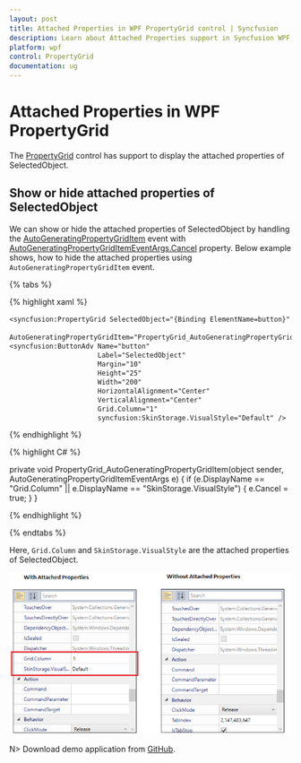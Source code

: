 ```yaml
---
layout: post
title: Attached Properties in WPF PropertyGrid control | Syncfusion
description: Learn about Attached Properties support in Syncfusion WPF PropertyGrid control and more.
platform: wpf
control: PropertyGrid 
documentation: ug
---
```


# Attached Properties in WPF PropertyGrid

The [PropertyGrid](https://www.syncfusion.com/wpf-ui-controls/propertygrid) control has support to display the attached properties of SelectedObject.

## Show or hide attached properties of SelectedObject

We can show or hide the attached properties of SelectedObject by handling the [AutoGeneratingPropertyGridItem](https://help.syncfusion.com/cr/wpf/Syncfusion.Windows.PropertyGrid.PropertyGrid.html) event with [AutoGeneratingPropertyGridItemEventArgs.Cancel](https://help.syncfusion.com/cr/wpf/Syncfusion.Windows.PropertyGrid.AutoGeneratingPropertyGridItemEventArgs.html) property. Below example shows, how to hide the attached properties using `AutoGeneratingPropertyGridItem` event.

{% tabs %}

{% highlight xaml %}

<Grid>
    <Grid.ColumnDefinitions>
        <ColumnDefinition Width="0.6*"/>
        <ColumnDefinition Width="0.4*"/>
    </Grid.ColumnDefinitions>

    <syncfusion:PropertyGrid SelectedObject="{Binding ElementName=button}" 
                             AutoGeneratingPropertyGridItem="PropertyGrid_AutoGeneratingPropertyGridItem"/>
    <syncfusion:ButtonAdv Name="button" 
                          Label="SelectedObject" 
                          Margin="10" 
                          Height="25" 
                          Width="200" 
                          HorizontalAlignment="Center" 
                          VerticalAlignment="Center"
                          Grid.Column="1" 
                          syncfusion:SkinStorage.VisualStyle="Default" />
</Grid>

{% endhighlight %}

{% highlight C# %}

private void PropertyGrid_AutoGeneratingPropertyGridItem(object sender, AutoGeneratingPropertyGridItemEventArgs e)
{
    if (e.DisplayName == "Grid.Column" || e.DisplayName == "SkinStorage.VisualStyle")
    {
        e.Cancel = true;
    }
}

{% endhighlight %}

{% endtabs %}

Here, `Grid.Column` and `SkinStorage.VisualStyle` are the attached properties of SelectedObject.

![Show / hide attached properties in WPF PropertyGrid](Attached-properties-images/wpf-propertygrid-attached-properties.png)

N> Download demo application from [GitHub](https://github.com/SyncfusionExamples/wpf-property-grid-examples/tree/master/Samples/Attached-properties).
